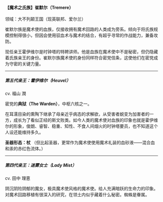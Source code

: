 <h4>【魔术之氏族】崔默尔（Tremere）</h4>
领域：大不列颠王国（现英联邦、爱尔兰）

崔默尔族是魔术使的血族，仅接收拥有魔术回路的人类成为旁系。倾向于将氏族规模控制得很小，但因会使用驭血术与魔术的结合，有超乎寻常的作战能力，兼备攻防。

现任亲王霍伊维尔是时钟塔的特聘讲师。他是血族在魔术使中不是秘密，但仍隐藏着氏族亲王的身份。崔默尔族魔术使的身份同样符合密党信条，这使他们在密党成为守密的关键力量。

---
##### 第五代亲王：霍伊维尔（Heuvel）
cv. 福山 潤

密党的<b>典狱（The Warden）</b>，中枢六核之一。

在耳濡目染的熏陶下继承了母亲近乎病态的求解欲，从受害者蜕变为加害者的一方，成长为了看似正经的斯文败类。如今人类的魔术使对血族的印象也就是霍伊维尔的形象，俊朗、睿智、稳重、知性、不食人间烟火的时钟塔要员，也不知道这个人设还能维持多久。

<b>圣器形态：杖</b>
（但比起圣器，更常作为魔术使使用魔术礼装的血砂液——混合血和汞的赤红色流体。）

---
##### 第四代亲王：迷雾女士（Lady Mist）
cv. 田中 理恵

阴沉阴险阴郁的魔女，极具魔术使风格的魔术使。给人充满暗跃的生命力的印象。对魔术回路移植有很深入的研究，在领土内似乎藏着什么秘密。蜘蛛是眷属。
